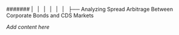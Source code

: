 ####### |   |   |   |   |   |   ├── Analyzing Spread Arbitrage Between Corporate Bonds and CDS Markets

*Add content here*